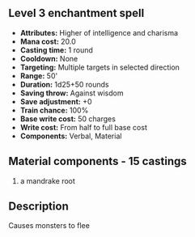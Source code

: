 ## Level 3 enchantment spell

- **Attributes:** Higher of intelligence and charisma
- **Mana cost:** 20.0
- **Casting time:** 1 round
- **Cooldown:** None
- **Targeting:** Multiple targets in selected direction
- **Range:** 50'
- **Duration:** 1d25+50 rounds
- **Saving throw:** Against wisdom
- **Save adjustment:** +0
- **Train chance:** 100%
- **Base write cost:** 50 charges
- **Write cost:** From half to full base cost
- **Components:** Verbal, Material

## Material components - 15 castings

1. a mandrake root

## Description

Causes monsters to flee
